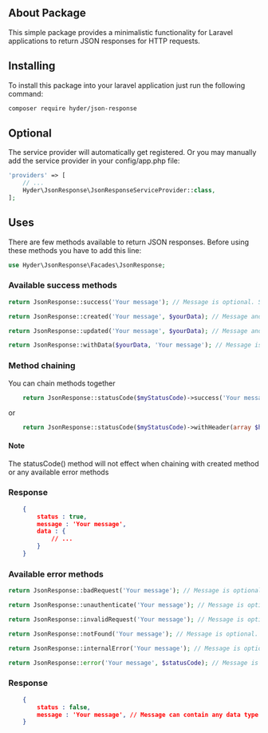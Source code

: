 ## About Package
This simple package provides a minimalistic functionality for Laravel applications to return JSON responses for HTTP requests.

## Installing 
To install this package into your laravel application just run the following command:
```bash
composer require hyder/json-response
```

## Optional
The service provider will automatically get registered. Or you may manually add the service provider in your config/app.php file:

```php
'providers' => [
    // ...
    Hyder\JsonResponse\JsonResponseServiceProvider::class,
];
```

## Uses
There are few methods available to return JSON responses. Before using these methods you have to add this line:

```php
use Hyder\JsonResponse\Facades\JsonResponse;
```

### Available success methods
```php
return JsonResponse::success('Your message'); // Message is optional. Status Code: 200
```
```php
return JsonResponse::created('Your message', $yourData); // Message and data are optional. Status Code: 201
```
```php
return JsonResponse::updated('Your message', $yourData); // Message and data are optional. Status Code: 200
```
```php
return JsonResponse::withData($yourData, 'Your message'); // Message is optional. Status Code: 200
```

### Method chaining
You can chain methods together

```php
    return JsonResponse::statusCode($myStatusCode)->success('Your message');
```
or

```php
    return JsonResponse::statusCode($myStatusCode)->withHeader(array $header)->success('Your message');
```
#### Note 
The statusCode() method will not effect when chaining with created method or any available error methods

### Response 

```json
    {
        status : true,
        message : 'Your message',
        data : {
            // ...
        }
    }
```

### Available error methods
```php
return JsonResponse::badRequest('Your message'); // Message is optional. Status Code: 400
```
```php
return JsonResponse::unauthenticate('Your message'); // Message is optional. Status Code: 401
```
```php
return JsonResponse::invalidRequest('Your message'); // Message is optional. Status Code: 403
```
```php
return JsonResponse::notFound('Your message'); // Message is optional. Status Code: 404
```
```php
return JsonResponse::internalError('Your message'); // Message is optional. Status Code: 500
```

```php
return JsonResponse::error('Your message', $statusCode); // Message is optional. Default status Code 500. You can override as you wish.
```

### Response 

```json
    {
        status : false,
        message : 'Your message', // Message can contain any data type
    }
```
